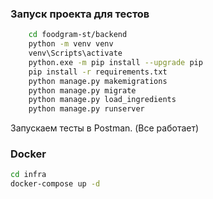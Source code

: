 ### Запуск проекта для тестов

``` bash
    cd foodgram-st/backend
    python -m venv venv
    venv\Scripts\activate
    python.exe -m pip install --upgrade pip
    pip install -r requirements.txt
    python manage.py makemigrations
    python manage.py migrate
    python manage.py load_ingredients
    python manage.py runserver
```

Запускаем тесты в Postman. (Все работает)

### Docker

``` bash
cd infra
docker-compose up -d
```